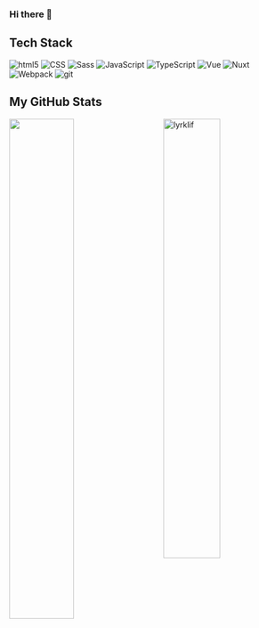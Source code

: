 ### Hi there 👋

<!--
**Lyrklif/lyrklif** is a ✨ _special_ ✨ repository because its `README.md` (this file) appears on your GitHub profile.

Here are some ideas to get you started:

- 🔭 I’m currently working on ...
- 🌱 I’m currently learning ...
- 👯 I’m looking to collaborate on ...
- 🤔 I’m looking for help with ...
- 💬 Ask me about ...
- 📫 How to reach me: ...
- 😄 Pronouns: ...
- ⚡ Fun fact: ...
-->

## Tech Stack
<p>
  <img alt="html5" src="https://img.shields.io/badge/-HTML5-010101?style=flat-square&logo=html5&logoColor=white" />
  <img alt="CSS" src="https://img.shields.io/badge/CSS%20-010101.svg?style=flat-square&logo=css3&logoColor=white" />
  <img alt="Sass" src="https://img.shields.io/badge/-Sass-010101?style=flat-square&logo=sass&logoColor=white" />
  <img alt="JavaScript" src="https://img.shields.io/badge/JavaScript%20-010101.svg?style=flat-square&logo=javascript&logoColor=white" />
  <img alt="TypeScript" src="https://img.shields.io/badge/TypeScript%20-010101.svg?style=flat-square&logo=typescript&logoColor=white" />
  
  
  <img alt="Vue" src="https://img.shields.io/badge/-Vue-010101?style=flat-square&logo=vue&logoColor=white" />
  <img alt="Nuxt" src="https://img.shields.io/badge/-Nuxt.js-010101?style=flat-square&logo=Nuxt.js&logoColor=white" />
  <img alt="Webpack" src="https://img.shields.io/badge/-Webpack-010101?style=flat-square&logo=webpack&logoColor=white" /> 
  <img alt="git" src="https://img.shields.io/badge/-Git-010101?style=flat-square&logo=git&logoColor=white" />
</p>

## My GitHub Stats

 <img src="https://github-readme-stats.vercel.app/api?username=lyrklif&show_icons=true&theme=gotham" alt="lyrklif" width="45%" align="right"/>
 <img  src="https://github-readme-streak-stats.herokuapp.com/?user=lyrklif&theme=dark" width="48%" >
